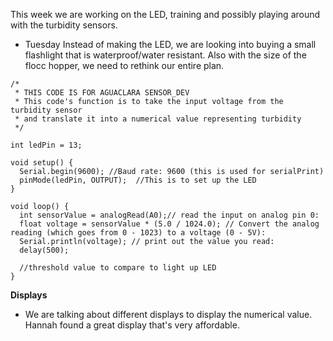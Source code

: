 This week we are working on the LED, training and possibly playing around with the turbidity sensors.

* Tuesday
Instead of making the LED, we are looking into buying a small flashlight that is waterproof/water resistant.
Also with the size of the flocc hopper, we need to rethink our entire plan.


```arduino
/*
 * THIS CODE IS FOR AGUACLARA SENSOR_DEV
 * This code's function is to take the input voltage from the turbidity sensor
 * and translate it into a numerical value representing turbidity
 */

int ledPin = 13;

void setup() {
  Serial.begin(9600); //Baud rate: 9600 (this is used for serialPrint)
  pinMode(ledPin, OUTPUT);  //This is to set up the LED
}

void loop() {
  int sensorValue = analogRead(A0);// read the input on analog pin 0:
  float voltage = sensorValue * (5.0 / 1024.0); // Convert the analog reading (which goes from 0 - 1023) to a voltage (0 - 5V):
  Serial.println(voltage); // print out the value you read:
  delay(500);

  //threshold value to compare to light up LED
}
```

**Displays**
  * We are talking about different displays to display the numerical value. 
  Hannah found a great display that's very affordable.
